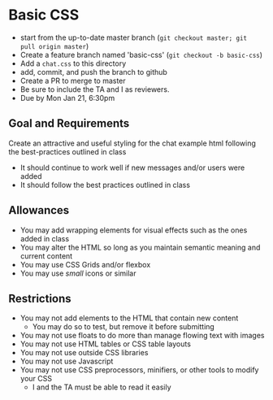 # Basic CSS

* start from the up-to-date master branch (`git checkout master; git pull origin master`)
* Create a feature branch named 'basic-css' (`git checkout -b basic-css`)
* Add a `chat.css` to this directory
* add, commit, and push the branch to github
* Create a PR to merge to master
* Be sure to include the TA and I as reviewers.  
* Due by Mon Jan 21, 6:30pm

## Goal and Requirements

Create an attractive and useful styling for the chat example html following the best-practices outlined in class
* It should continue to work well if new messages and/or users were added
* It should follow the best practices outlined in class

## Allowances
* You may add wrapping elements for visual effects such as the ones added in class
* You may alter the HTML so long as you maintain semantic meaning and current content
* You may use CSS Grids and/or flexbox
* You may use _small_ icons or similar

## Restrictions 
* You may not add elements to the HTML that contain new content
  * You may do so to test, but remove it before submitting
* You may not use floats to do more than manage flowing text with images
* You may not use HTML tables or CSS table layouts
* You may not use outside CSS libraries
* You may not use Javascript
* You may not use CSS preprocessors, minifiers, or other tools to modify your CSS
  * I and the TA must be able to read it easily




